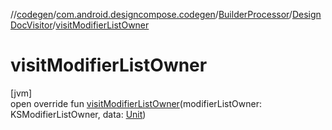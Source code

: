 //[codegen](../../../../index.md)/[com.android.designcompose.codegen](../../index.md)/[BuilderProcessor](../index.md)/[DesignDocVisitor](index.md)/[visitModifierListOwner](visit-modifier-list-owner.md)

# visitModifierListOwner

[jvm]\
open override fun [visitModifierListOwner](visit-modifier-list-owner.md)(modifierListOwner: KSModifierListOwner, data: [Unit](https://kotlinlang.org/api/latest/jvm/stdlib/kotlin/-unit/index.html))
